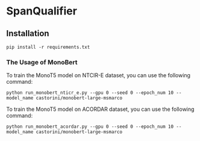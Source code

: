 # SpanQualifier

## Installation
```angular2html
pip install -r requirements.txt
```

### The Usage of MonoBert
To train the MonoT5 model on NTCIR-E dataset, you can use the following command:
```angular2html
python run_monobert_nticr_e.py --gpu 0 --seed 0 --epoch_num 10 --model_name castorini/monobert-large-msmarco
```

To train the MonoT5 model on ACORDAR dataset, you can use the following command:
```angular2html
python run_monobert_acordar.py --gpu 0 --seed 0 --epoch_num 10 --model_name castorini/monobert-large-msmarco
```
